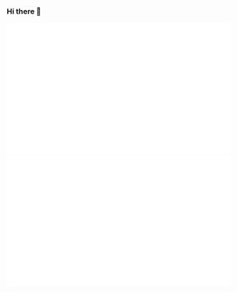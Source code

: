 ### Hi there 👋

![](https://raw.githubusercontent.com/tiagonmas/github-stats/master/generated/overview.svg#gh-dark-mode-only)
![](https://raw.githubusercontent.com/tiagonmas/github-stats/master/generated/languages.svg#gh-dark-mode-only)

<!--
**tiagonmas/tiagonmas** is a ✨ _special_ ✨ repository because its `README.md` (this file) appears on your GitHub profile.


Here are some ideas to get you started:

- 🔭 I’m currently working on ...
- 🌱 I’m currently learning ...
- 👯 I’m looking to collaborate on ...
- 🤔 I’m looking for help with ...
- 💬 Ask me about ...
- 📫 How to reach me: ...
- 😄 Pronouns: ...
- ⚡ Fun fact: ...
-->
